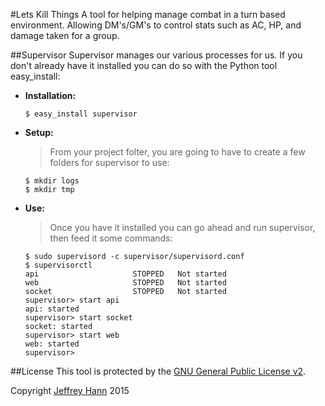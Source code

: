 #Lets Kill Things
A tool for helping manage combat in a turn based environment. Allowing DM's/GM's to control stats such as AC, HP, and damage taken for a group.


##Supervisor
Supervisor manages our various processes for us. If you don't already have it installed you can do so with the Python tool easy_install:

* **Installation:**

    ```
    $ easy_install supervisor
    ```

* **Setup:**

    > From your project folter, you are going to have to create a few folders for supervisor to use:

    ```
    $ mkdir logs
    $ mkdir tmp
    ```

* **Use:**
    > Once you have it installed you can go ahead and run supervisor, then feed it some commands:

    ```
    $ sudo supervisord -c supervisor/supervisord.conf
    $ supervisorctl
    api                     STOPPED   Not started
    web                     STOPPED   Not started
    socket                  STOPPED   Not started
    supervisor> start api
    api: started
    supervisor> start socket
    socket: started
    supervisor> start web
    web: started
    supervisor>
    ```


##License
This tool is protected by the [GNU General Public License v2](http://www.gnu.org/licenses/gpl-2.0.html).

Copyright [Jeffrey Hann](http://jeffreyhann.ca/) 2015
